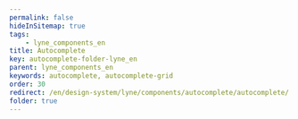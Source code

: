 ```yaml
---
permalink: false
hideInSitemap: true
tags: 
    - lyne_components_en
title: Autocomplete
key: autocomplete-folder-lyne_en
parent: lyne_components_en
keywords: autocomplete, autocomplete-grid
order: 30
redirect: /en/design-system/lyne/components/autocomplete/autocomplete/
folder: true
---
```

